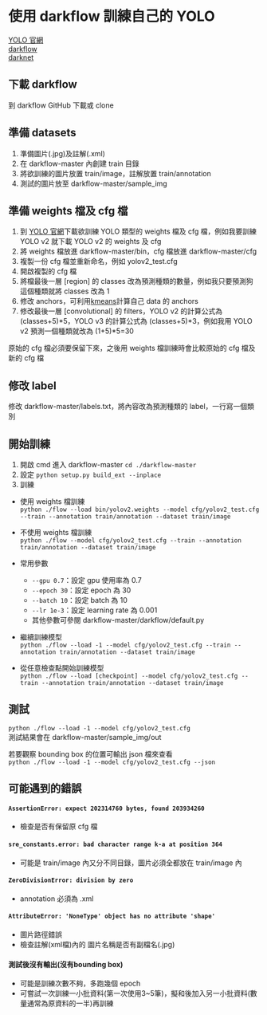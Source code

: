 # 使用 darkflow 訓練自己的 YOLO
[YOLO 官網](https://pjreddie.com/darknet/yolo/)  
[darkflow](https://github.com/thtrieu/darkflow)  
[darknet](https://github.com/pjreddie/darknet)  

## 下載 darkflow
到 darkflow GitHub 下載或 clone

## 準備 datasets
1. 準備圖片(.jpg)及註解(.xml)
2. 在 darkflow-master 內創建 train 目錄
3. 將欲訓練的圖片放置 train/image，註解放置 train/annotation
4. 測試的圖片放至 darkflow-master/sample_img

## 準備 weights 檔及 cfg 檔
1. 到 [YOLO 官網](https://pjreddie.com/darknet/yolo/)下載欲訓練 YOLO 類型的 weights 檔及 cfg 檔，例如我要訓練 YOLO v2 就下載 YOLO v2 的 weights 及 cfg
2. 將 weights 檔放進 darkflow-master/bin，cfg 檔放進 darkflow-master/cfg
3. 複製一份 cfg 檔並重新命名，例如 yolov2_test.cfg
4. 開啟複製的 cfg 檔
5. 將檔最後一層 [region] 的 classes 改為預測種類的數量，例如我只要預測狗這個種類就將 classes 改為 1
6. 修改 anchors，可利用[kmeans](https://github.com/lars76/kmeans-anchor-boxes)計算自己 data 的 anchors
7. 修改最後一層 [convolutional] 的 filters，YOLO v2 的計算公式為 (classes+5)\*5，YOLO v3 的計算公式為 (classes+5)\*3，例如我用 YOLO v2 預測一個種類就改為 (1+5)\*5=30

原始的 cfg 檔必須要保留下來，之後用 weights 檔訓練時會比較原始的 cfg 檔及新的 cfg 檔  

## 修改 label
修改 darkflow-master/labels.txt，將內容改為預測種類的 label，一行寫一個類別

## 開始訓練
1. 開啟 cmd 進入 darkflow-master
  ```cd ./darkflow-master```
2. 設定
  ```python setup.py build_ext --inplace```
3. 訓練
  - 使用 weights 檔訓練  
    ```python ./flow --load bin/yolov2.weights --model cfg/yolov2_test.cfg --train --annotation train/annotation --dataset train/image```
  - 不使用 weights 檔訓練  
    ```python ./flow --model cfg/yolov2_test.cfg --train --annotation train/annotation --dataset train/image```

- 常用參數
  - ```--gpu 0.7```：設定 gpu 使用率為 0.7
  - ```--epoch 30```：設定 epoch 為 30
  - ```--batch 10```：設定 batch 為 10
  - ```--lr 1e-3```：設定 learning rate 為 0.001
  - 其他參數可參閱 darkflow-master/darkflow/default.py

- 繼續訓練模型  
  ```python ./flow --load -1 --model cfg/yolov2_test.cfg --train --annotation train/annotation --dataset train/image```
- 從任意檢查點開始訓練模型  
  ```python ./flow --load [checkpoint] --model cfg/yolov2_test.cfg --train --annotation train/annotation --dataset train/image```

## 測試
```python ./flow --load -1 --model cfg/yolov2_test.cfg```  
測試結果會在 darkflow-master/sample_img/out  

若要觀察 bounding box 的位置可輸出 json 檔來查看  
```python ./flow --load -1 --model cfg/yolov2_test.cfg --json```  

## 可能遇到的錯誤
#### ```AssertionError: expect 202314760 bytes, found 203934260```
- 檢查是否有保留原 cfg 檔
#### ```sre_constants.error: bad character range k-a at position 364```
- 可能是 train/image 內又分不同目錄，圖片必須全都放在 train/image 內
#### ```ZeroDivisionError: division by zero```
- annotation 必須為 .xml
#### ```AttributeError: 'NoneType' object has no attribute 'shape'```
- 圖片路徑錯誤
- 檢查註解(xml檔)內的 <filename> 圖片名稱是否有副檔名(.jpg)
#### 測試後沒有輸出(沒有bounding box)
- 可能是訓練次數不夠，多跑幾個 epoch
- 可嘗試一次訓練一小批資料(第一次使用3~5筆)，擬和後加入另一小批資料(數量通常為原資料的一半)再訓練
